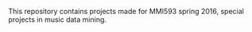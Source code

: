 This repository contains projects made for MMI593 spring 2016, special projects in music data mining.